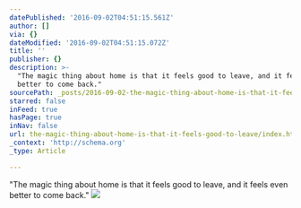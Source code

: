 ```yaml
---
datePublished: '2016-09-02T04:51:15.561Z'
author: []
via: {}
dateModified: '2016-09-02T04:51:15.072Z'
title: ''
publisher: {}
description: >-
  "The magic thing about home is that it feels good to leave, and it feels even
  better to come back."
sourcePath: _posts/2016-09-02-the-magic-thing-about-home-is-that-it-feels-good-to-leave.md
starred: false
inFeed: true
hasPage: true
inNav: false
url: the-magic-thing-about-home-is-that-it-feels-good-to-leave/index.html
_context: 'http://schema.org'
_type: Article

---
```

"The magic thing about home is that it feels good to leave, and it feels even better to come back."
![](https://the-grid-user-content.s3-us-west-2.amazonaws.com/380f88a8-a607-4a52-92b1-363d8b682729.jpg)